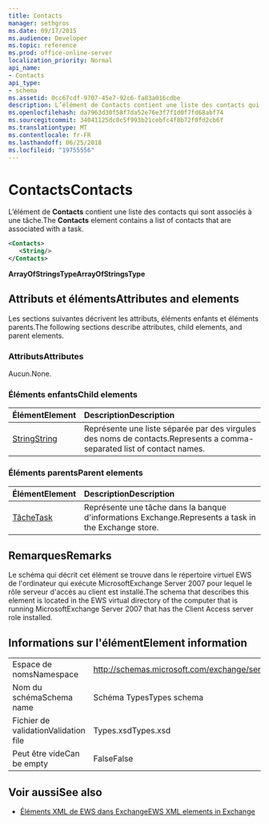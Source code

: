 ```yaml
---
title: Contacts
manager: sethgros
ms.date: 09/17/2015
ms.audience: Developer
ms.topic: reference
ms.prod: office-online-server
localization_priority: Normal
api_name:
- Contacts
api_type:
- schema
ms.assetid: 0cc67cdf-9707-45e7-92c6-fa83a016cdbe
description: L’élément de Contacts contient une liste des contacts qui sont associés à une tâche.
ms.openlocfilehash: da7963d30f58f7da52e76e3f7f1d0f7fd68abf74
ms.sourcegitcommit: 34041125dc8c5f993b21cebfc4f8b72f0fd2cb6f
ms.translationtype: MT
ms.contentlocale: fr-FR
ms.lasthandoff: 06/25/2018
ms.locfileid: "19755556"
---
```

# <a name="contacts"></a><span data-ttu-id="c263f-103">Contacts</span><span class="sxs-lookup"><span data-stu-id="c263f-103">Contacts</span></span>

<span data-ttu-id="c263f-104">L’élément de **Contacts** contient une liste des contacts qui sont associés à une tâche.</span><span class="sxs-lookup"><span data-stu-id="c263f-104">The **Contacts** element contains a list of contacts that are associated with a task.</span></span> 
  
```xml
<Contacts>
   <String/>
</Contacts>
```

 <span data-ttu-id="c263f-105">**ArrayOfStringsType**</span><span class="sxs-lookup"><span data-stu-id="c263f-105">**ArrayOfStringsType**</span></span>
## <a name="attributes-and-elements"></a><span data-ttu-id="c263f-106">Attributs et éléments</span><span class="sxs-lookup"><span data-stu-id="c263f-106">Attributes and elements</span></span>

<span data-ttu-id="c263f-107">Les sections suivantes décrivent les attributs, éléments enfants et éléments parents.</span><span class="sxs-lookup"><span data-stu-id="c263f-107">The following sections describe attributes, child elements, and parent elements.</span></span>
  
### <a name="attributes"></a><span data-ttu-id="c263f-108">Attributs</span><span class="sxs-lookup"><span data-stu-id="c263f-108">Attributes</span></span>

<span data-ttu-id="c263f-109">Aucun.</span><span class="sxs-lookup"><span data-stu-id="c263f-109">None.</span></span>
  
### <a name="child-elements"></a><span data-ttu-id="c263f-110">Éléments enfants</span><span class="sxs-lookup"><span data-stu-id="c263f-110">Child elements</span></span>

|<span data-ttu-id="c263f-111">**Élément**</span><span class="sxs-lookup"><span data-stu-id="c263f-111">**Element**</span></span>|<span data-ttu-id="c263f-112">**Description**</span><span class="sxs-lookup"><span data-stu-id="c263f-112">**Description**</span></span>|
|:-----|:-----|
|[<span data-ttu-id="c263f-113">String</span><span class="sxs-lookup"><span data-stu-id="c263f-113">String</span></span>](string.md) <br/> |<span data-ttu-id="c263f-114">Représente une liste séparée par des virgules des noms de contacts.</span><span class="sxs-lookup"><span data-stu-id="c263f-114">Represents a comma-separated list of contact names.</span></span>  <br/> |
   
### <a name="parent-elements"></a><span data-ttu-id="c263f-115">Éléments parents</span><span class="sxs-lookup"><span data-stu-id="c263f-115">Parent elements</span></span>

|<span data-ttu-id="c263f-116">**Élément**</span><span class="sxs-lookup"><span data-stu-id="c263f-116">**Element**</span></span>|<span data-ttu-id="c263f-117">**Description**</span><span class="sxs-lookup"><span data-stu-id="c263f-117">**Description**</span></span>|
|:-----|:-----|
|[<span data-ttu-id="c263f-118">Tâche</span><span class="sxs-lookup"><span data-stu-id="c263f-118">Task</span></span>](task.md) <br/> |<span data-ttu-id="c263f-119">Représente une tâche dans la banque d'informations Exchange.</span><span class="sxs-lookup"><span data-stu-id="c263f-119">Represents a task in the Exchange store.</span></span>  <br/> |
   
## <a name="remarks"></a><span data-ttu-id="c263f-120">Remarques</span><span class="sxs-lookup"><span data-stu-id="c263f-120">Remarks</span></span>

<span data-ttu-id="c263f-121">Le schéma qui décrit cet élément se trouve dans le répertoire virtuel EWS de l'ordinateur qui exécute MicrosoftExchange Server 2007 pour lequel le rôle serveur d'accès au client est installé.</span><span class="sxs-lookup"><span data-stu-id="c263f-121">The schema that describes this element is located in the EWS virtual directory of the computer that is running MicrosoftExchange Server 2007 that has the Client Access server role installed.</span></span>
  
## <a name="element-information"></a><span data-ttu-id="c263f-122">Informations sur l'élément</span><span class="sxs-lookup"><span data-stu-id="c263f-122">Element information</span></span>

|||
|:-----|:-----|
|<span data-ttu-id="c263f-123">Espace de noms</span><span class="sxs-lookup"><span data-stu-id="c263f-123">Namespace</span></span>  <br/> |http://schemas.microsoft.com/exchange/services/2006/types  <br/> |
|<span data-ttu-id="c263f-124">Nom du schéma</span><span class="sxs-lookup"><span data-stu-id="c263f-124">Schema name</span></span>  <br/> |<span data-ttu-id="c263f-125">Schéma Types</span><span class="sxs-lookup"><span data-stu-id="c263f-125">Types schema</span></span>  <br/> |
|<span data-ttu-id="c263f-126">Fichier de validation</span><span class="sxs-lookup"><span data-stu-id="c263f-126">Validation file</span></span>  <br/> |<span data-ttu-id="c263f-127">Types.xsd</span><span class="sxs-lookup"><span data-stu-id="c263f-127">Types.xsd</span></span>  <br/> |
|<span data-ttu-id="c263f-128">Peut être vide</span><span class="sxs-lookup"><span data-stu-id="c263f-128">Can be empty</span></span>  <br/> |<span data-ttu-id="c263f-129">False</span><span class="sxs-lookup"><span data-stu-id="c263f-129">False</span></span>  <br/> |
   
## <a name="see-also"></a><span data-ttu-id="c263f-130">Voir aussi</span><span class="sxs-lookup"><span data-stu-id="c263f-130">See also</span></span>



- [<span data-ttu-id="c263f-131">Éléments XML de EWS dans Exchange</span><span class="sxs-lookup"><span data-stu-id="c263f-131">EWS XML elements in Exchange</span></span>](ews-xml-elements-in-exchange.md)

